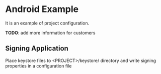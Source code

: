 Android Example
===============

It is an example of project configuration.

**TODO**: add more information for customers

Signing Application
-------------------

Place keystore files to &lt;PROJECT&gt;/keystore/ directory and write signing properties in a configuration file

